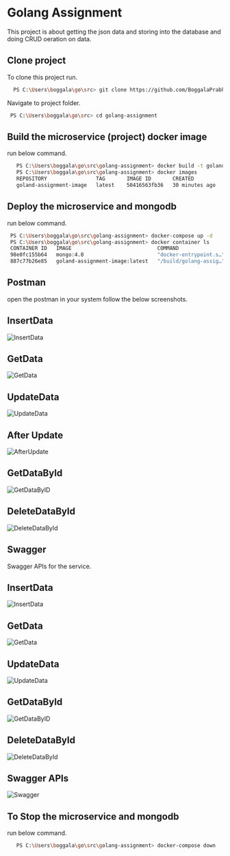 
# Golang Assignment

This project is about getting the json data and storing into the database and doing CRUD oeration on data.

## Clone project

To clone this project run.

```bash
  PS C:\Users\boggala\go\src> git clone https://github.com/BoggalaPrabhakar007/golang-assignment.git
```


Navigate to project folder.

```bash
 PS C:\Users\boggala\go\src> cd golang-assignment
```
## Build the microservice (project) docker image

run below command.

```bash 
   PS C:\Users\boggala\go\src\golang-assignment> docker build -t goland-assignment-image .
   PS C:\Users\boggala\go\src\golang-assignment> docker images                            
   REPOSITORY                TAG       IMAGE ID       CREATED          SIZE  
   goland-assignment-image   latest    50416563fb36   30 minutes ago   1.15GB
```
 
## Deploy the microservice and mongodb 

run below command.

```bash 
 PS C:\Users\boggala\go\src\golang-assignment> docker-compose up -d
 PS C:\Users\boggala\go\src\golang-assignment> docker container ls
 CONTAINER ID   IMAGE                            COMMAND                  CREATED          STATUS          PORTS                      NAMES
 98e0fc155b64   mongo:4.0                        "docker-entrypoint.s…"   29 seconds ago   Up 22 seconds   0.0.0.0:27017->27017/tcp   golang-assignment_mongodb_1
 887c77b26e85   goland-assignment-image:latest   "/build/golang-assig…"   29 seconds ago   Up 22 seconds   0.0.0.0:8080->8080/tcp     golang-assignment_appservice_1
```
## Postman
open the postman in your system follow the below screenshots.
## InsertData
![InsertData](/images/InsertData.JPG)
## GetData
![GetData](/images/GetData.JPG)
## UpdateData
![UpdateData](/images/UpdateData.JPG)
## After Update
![AfterUpdate](/images/AfterUpdate.JPG)
## GetDataById
![GetDataByID](/images/GetDataByID.JPG)
## DeleteDataById
![DeleteDataById](/images/DeleteData.JPG)
## Swagger 
Swagger APIs for the service.
## InsertData
![InsertData](/images/Swagger_InsertData.JPG)
## GetData
![GetData](/images/Swagger_GetData.JPG)
## UpdateData
![UpdateData](/images/Swagger_UpdateData.JPG)

## GetDataById
![GetDataByID](/images/Swagger_GetDataByID.JPG)
## DeleteDataById
![DeleteDataById](/images/Swagger_DeleteData.JPG)
## Swagger APIs
![Swagger](/images/Swagger.JPG)

## To Stop the microservice and mongodb

run below command.

```bash 
   PS C:\Users\boggala\go\src\golang-assignment> docker-compose down
```

  



